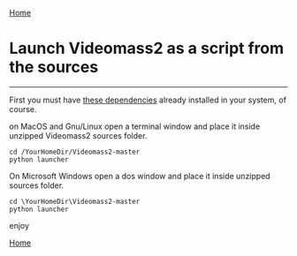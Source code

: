[Home](index.md)

# Launch Videomass2 as a script from the sources
------------------------------------------------

First you must have [these dependencies](dependencies.md) already installed in your system, of course.     

on MacOS and Gnu/Linux open a terminal window and place it inside unzipped Videomass2 sources folder.   
```
cd /YourHomeDir/Videomass2-master
python launcher
```     

On Microsoft Windows open a dos window and place it inside unzipped sources folder.   
```
cd \YourHomeDir\Videomass2-master
python launcher
```    

enjoy   

[Home](index.md)
